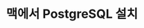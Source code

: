 ---
layout: post
title: 맥에서 PostgreSQL 설치
subtitle: 
gh-repo: 
gh-badge: [star, fork, follow]
tags: PostgreSQL
categories : [DB]
---